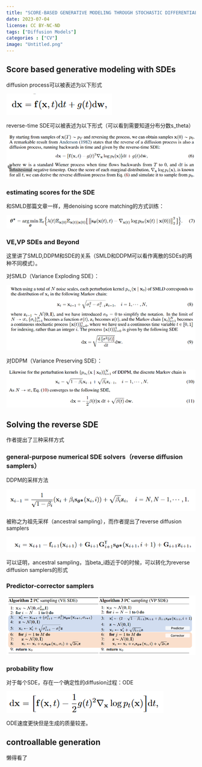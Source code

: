 ```yaml
---
title: "SCORE-BASED GENERATIVE MODELING THROUGH STOCHASTIC DIFFERENTIAL EQUATIONS"
date: 2023-07-04
license: CC BY-NC-ND
tags: ["Diffusion Models"]
categories : ["CV"]
image: "Untitled.png"
---
```


## Score based generative modeling with SDEs

diffusion process可以被表述为以下形式 

![Untitled](Untitled.png)

reverse-time SDE可以被表述为以下形式（可以看到需要知道分布分数s_theta）

![Untitled](Untitled_1.png)

### estimating scores for the SDE

和SMLD那篇文章一样，用denoising score matching的方式训练：

![Untitled](Untitled_2.png)

### VE,VP SDEs and Beyond

这里讲了SMLD,DDPM和SDE的关系（SMLD和DDPM可以看作离散的SDEs的两种不同模式）。

对SMLD（Variance Exploding SDE）：

![Untitled](Untitled_3.png)

对DDPM（Variance Preserving SDE）：

![Untitled](Untitled_4.png)

## Solving the reverse SDE

作者提出了三种采样方式

### general-purpose numerical SDE solvers（reverse diffusion samplers）

DDPM的采样方法

![Untitled](Untitled_5.png)

被称之为祖先采样（ancestral sampling），而作者提出了reverse diffusion samplers

![Untitled](Untitled_6.png)

可以证明，ancestral sampling，当beta_i趋近于0的时候，可以转化为reverse diffusion samplers的形式

### Predictor-corrector samplers

![Untitled](Untitled_7.png)

### probability flow

对于每个SDE，存在一个确定性的diffusion过程：ODE

![Untitled](Untitled_8.png)

ODE速度更快但是生成的质量较差。

## controallable generation

懒得看了